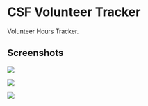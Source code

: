 # CSF Volunteer Tracker

Volunteer Hours Tracker. 

## Screenshots

![](pix/1.png)

![](pix/2.png)

![](pix/3.png)
